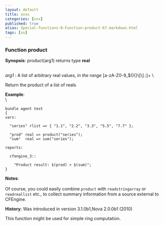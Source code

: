 ```yaml
---
layout: default
title: xxxx
categories: [xxx]
published: true
alias: Special-functions-0-Function-product-67.markdown.html
tags: [xx]
---
```


### Function product

**Synopsis**: product(arg1) returns type **real**

\
 *arg1* : A list of arbitrary real values, *in the range*
[a-zA-Z0-9\_\$(){}\\[\\].:]+ \

Return the product of a list of reals

**Example**:\
 \

    bundle agent test
    {
    vars:

      "series" rlist => { "1.1", "2.2", "3.3", "5.5", "7.7" };

      "prod" real => product("series");
      "sum"  real => sum("series");

    reports:

      cfengine_3::

        "Product result: $(prod) > $(sum)";
    }

**Notes**:\
 \
 Of course, you could easily combine `product` with `readstringarray` or
`readreallist` etc., to collect summary information from a source
external to CFEngine.

**History**: Was introduced in version 3.1.0b1,Nova 2.0.0b1 (2010)

This function might be used for simple ring computation.
